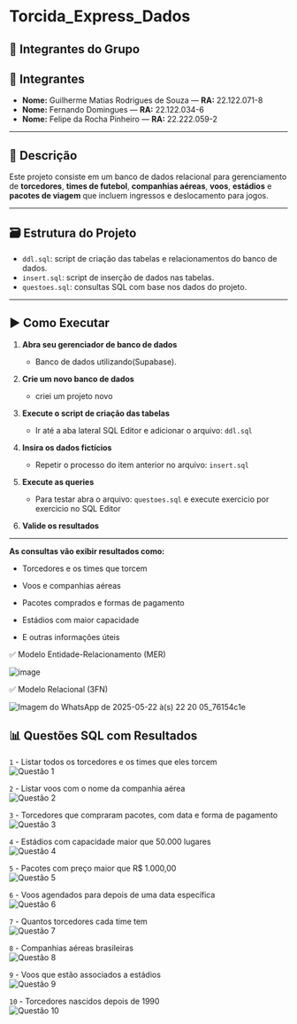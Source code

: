 # Torcida_Express_Dados
## 👥 Integrantes do Grupo

## 👥 Integrantes

- **Nome:** Guilherme Matias Rodrigues de Souza — **RA:** 22.122.071-8 
- **Nome:** Fernando Domingues — **RA:** 22.122.034-6
- **Nome:** Felipe da Rocha Pinheiro — **RA:** 22.222.059-2

---

## 📄 Descrição

Este projeto consiste em um banco de dados relacional para gerenciamento de **torcedores**, **times de futebol**, **companhias aéreas**, **voos**, **estádios** e **pacotes de viagem** que incluem ingressos e deslocamento para jogos.

---

## 🗃️ Estrutura do Projeto

- `ddl.sql`: script de criação das tabelas e relacionamentos do banco de dados.
- `insert.sql`: script de inserção de dados nas tabelas.
- `questoes.sql`: consultas SQL com base nos dados do projeto.

---

## ▶️ Como Executar

1. **Abra seu gerenciador de banco de dados**
   - Banco de dados utilizando(Supabase).

2. **Crie um novo banco de dados**
   - criei um projeto novo 
4. **Execute o script de criação das tabelas**
   - Ir até a aba lateral SQL Editor e adicionar o arquivo: `ddl.sql` 

5. **Insira os dados fictícios**
   - Repetir o processo do item anterior no arquivo: `insert.sql`

6. **Execute as queries**
   - Para testar abra o arquivo: `questoes.sql` e execute exercicio por exercicio no SQL Editor 

7. **Valide os resultados**

---
  
**As consultas vão exibir resultados como:**

- Torcedores e os times que torcem

- Voos e companhias aéreas

- Pacotes comprados e formas de pagamento

- Estádios com maior capacidade

- E outras informações úteis



✅ Modelo Entidade-Relacionamento (MER)

![image](https://github.com/user-attachments/assets/e89cc701-8b38-4944-a865-92585d9c14f8)

✅ Modelo Relacional (3FN)

![Imagem do WhatsApp de 2025-05-22 à(s) 22 20 05_76154c1e](https://github.com/user-attachments/assets/a098df9a-8abe-4e27-b4f9-62ffe82654a3)

## 📊 Questões SQL com Resultados

`1` - Listar todos os torcedores e os times que eles torcem  
![Questão 1](https://raw.githubusercontent.com/Matias2335/Torcida_Express_Dados/main/Questao1.png)

`2` - Listar voos com o nome da companhia aérea  
![Questão 2](https://raw.githubusercontent.com/Matias2335/Torcida_Express_Dados/main/Questao2.png)

`3` - Torcedores que compraram pacotes, com data e forma de pagamento  
![Questão 3](https://raw.githubusercontent.com/Matias2335/Torcida_Express_Dados/main/Questao3.png)

`4` - Estádios com capacidade maior que 50.000 lugares  
![Questão 4](https://raw.githubusercontent.com/Matias2335/Torcida_Express_Dados/main/Questao4.png)

`5` - Pacotes com preço maior que R$ 1.000,00  
![Questão 5](https://raw.githubusercontent.com/Matias2335/Torcida_Express_Dados/main/Questao5.png)

`6` - Voos agendados para depois de uma data específica  
![Questão 6](https://raw.githubusercontent.com/Matias2335/Torcida_Express_Dados/main/Questao6.png)

`7` - Quantos torcedores cada time tem  
![Questão 7](https://raw.githubusercontent.com/Matias2335/Torcida_Express_Dados/main/Questao7.png)

`8` - Companhias aéreas brasileiras  
![Questão 8](https://raw.githubusercontent.com/Matias2335/Torcida_Express_Dados/main/Questao8.png)

`9` - Voos que estão associados a estádios  
![Questão 9](https://raw.githubusercontent.com/Matias2335/Torcida_Express_Dados/main/Questao9.png)

`10` - Torcedores nascidos depois de 1990  
![Questão 10](https://raw.githubusercontent.com/Matias2335/Torcida_Express_Dados/main/Questao10.png)










